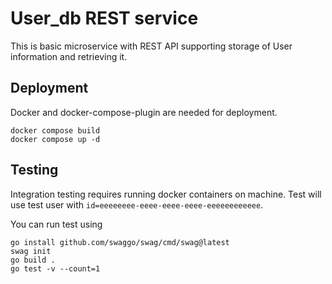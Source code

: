 # User_db REST service

This is basic microservice with REST API supporting storage of User information and retrieving it.

## Deployment

Docker and docker-compose-plugin are needed for deployment. 

```
docker compose build
docker compose up -d
```

## Testing

Integration testing requires running docker containers on machine. Test will use test user with `id=eeeeeeee-eeee-eeee-eeee-eeeeeeeeeeee`.

You can run test using 
```
go install github.com/swaggo/swag/cmd/swag@latest
swag init
go build .
go test -v --count=1
```
